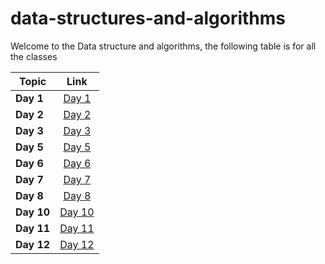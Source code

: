 # data-structures-and-algorithms

Welcome to the Data structure and algorithms, the following table is for all the classes

| Topic   |      Link      |
|----------|:-------------:|
| **Day 1** |[Day 1](data1/README.md) |
| **Day 2** |[Day 2](day2/README.md) |
| **Day 3** |[Day 3](day3/README.md) |
| **Day 5** |[Day 5](Data-Structures/linked-list/README.md) |
| **Day 6** |[Day 6](Data-Structures/linked-list/README.md) |
| **Day 7** |[Day 7](Data-Structures/linked-list/README7.md) |
| **Day 8** |[Day 8](challenges/ll_zip/ll_zip.md) |
| **Day 10** |[Day 10](Data-Structures/stack_and_queue/README.md) |
| **Day 11** |[Day 11](challenges/queue_with_stacks/README.md) |
| **Day 12** |[Day 12](challenges/fifo_animal_shelter/README.md) |